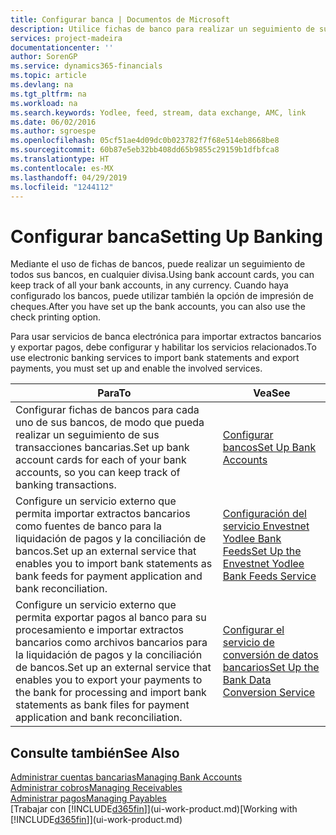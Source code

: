 ```yaml
---
title: Configurar banca | Documentos de Microsoft
description: Utilice fichas de banco para realizar un seguimiento de sus cuentas bancarias y configurar las fuentes de bancos, como Yodlee, para intercambiar datos.
services: project-madeira
documentationcenter: ''
author: SorenGP
ms.service: dynamics365-financials
ms.topic: article
ms.devlang: na
ms.tgt_pltfrm: na
ms.workload: na
ms.search.keywords: Yodlee, feed, stream, data exchange, AMC, link
ms.date: 06/02/2016
ms.author: sgroespe
ms.openlocfilehash: 05cf51ae4d09dc0b023782f7f68e514eb8668be8
ms.sourcegitcommit: 60b87e5eb32bb408dd65b9855c29159b1dfbfca8
ms.translationtype: HT
ms.contentlocale: es-MX
ms.lasthandoff: 04/29/2019
ms.locfileid: "1244112"
---
```

# <a name="setting-up-banking"></a><span data-ttu-id="06c7d-103">Configurar banca</span><span class="sxs-lookup"><span data-stu-id="06c7d-103">Setting Up Banking</span></span>
<span data-ttu-id="06c7d-104">Mediante el uso de fichas de bancos, puede realizar un seguimiento de todos sus bancos, en cualquier divisa.</span><span class="sxs-lookup"><span data-stu-id="06c7d-104">Using bank account cards, you can keep track of all your bank accounts, in any currency.</span></span> <span data-ttu-id="06c7d-105">Cuando haya configurado los bancos, puede utilizar también la opción de impresión de cheques.</span><span class="sxs-lookup"><span data-stu-id="06c7d-105">After you have set up the bank accounts, you can also use the check printing option.</span></span>

<span data-ttu-id="06c7d-106">Para usar servicios de banca electrónica para importar extractos bancarios y exportar pagos, debe configurar y habilitar los servicios relacionados.</span><span class="sxs-lookup"><span data-stu-id="06c7d-106">To use electronic banking services to import bank statements and  export payments, you must set up and enable the involved services.</span></span>

| <span data-ttu-id="06c7d-107">Para</span><span class="sxs-lookup"><span data-stu-id="06c7d-107">To</span></span> | <span data-ttu-id="06c7d-108">Vea</span><span class="sxs-lookup"><span data-stu-id="06c7d-108">See</span></span> |
| --- | --- |
| <span data-ttu-id="06c7d-109">Configurar fichas de bancos para cada uno de sus bancos, de modo que pueda realizar un seguimiento de sus transacciones bancarias.</span><span class="sxs-lookup"><span data-stu-id="06c7d-109">Set up bank account cards for each of your bank accounts, so you can keep track of banking transactions.</span></span> |[<span data-ttu-id="06c7d-110">Configurar bancos</span><span class="sxs-lookup"><span data-stu-id="06c7d-110">Set Up Bank Accounts</span></span>](bank-how-setup-bank-accounts.md) |
| <span data-ttu-id="06c7d-111">Configure un servicio externo que permita importar extractos bancarios como fuentes de banco para la liquidación de pagos y la conciliación de bancos.</span><span class="sxs-lookup"><span data-stu-id="06c7d-111">Set up an external service that enables you to import bank statements as bank feeds for payment application and bank reconciliation.</span></span> |[<span data-ttu-id="06c7d-112">Configuración del servicio Envestnet Yodlee Bank Feeds</span><span class="sxs-lookup"><span data-stu-id="06c7d-112">Set Up the Envestnet Yodlee Bank Feeds Service</span></span>](bank-how-setup-bank-statement-service.md) |
| <span data-ttu-id="06c7d-113">Configure un servicio externo que permita exportar pagos al banco para su procesamiento e importar extractos bancarios como archivos bancarios para la liquidación de pagos y la conciliación de bancos.</span><span class="sxs-lookup"><span data-stu-id="06c7d-113">Set up an external service that enables you to export your payments to the bank for processing  and import bank statements as bank files for payment application and bank reconciliation.</span></span> |[<span data-ttu-id="06c7d-114">Configurar el servicio de conversión de datos bancarios</span><span class="sxs-lookup"><span data-stu-id="06c7d-114">Set Up the Bank Data Conversion Service</span></span>](bank-how-setup-bank-data-conversion-service.md) |

## <a name="see-also"></a><span data-ttu-id="06c7d-115">Consulte también</span><span class="sxs-lookup"><span data-stu-id="06c7d-115">See Also</span></span>
[<span data-ttu-id="06c7d-116">Administrar cuentas bancarias</span><span class="sxs-lookup"><span data-stu-id="06c7d-116">Managing Bank Accounts</span></span>](bank-manage-bank-accounts.md)  
[<span data-ttu-id="06c7d-117">Administrar cobros</span><span class="sxs-lookup"><span data-stu-id="06c7d-117">Managing Receivables</span></span>](receivables-manage-receivables.md)  
[<span data-ttu-id="06c7d-118">Administrar pagos</span><span class="sxs-lookup"><span data-stu-id="06c7d-118">Managing Payables</span></span>](payables-manage-payables.md)  
<span data-ttu-id="06c7d-119">[Trabajar con [!INCLUDE[d365fin](includes/d365fin_md.md)]](ui-work-product.md)</span><span class="sxs-lookup"><span data-stu-id="06c7d-119">[Working with [!INCLUDE[d365fin](includes/d365fin_md.md)]](ui-work-product.md)</span></span>

